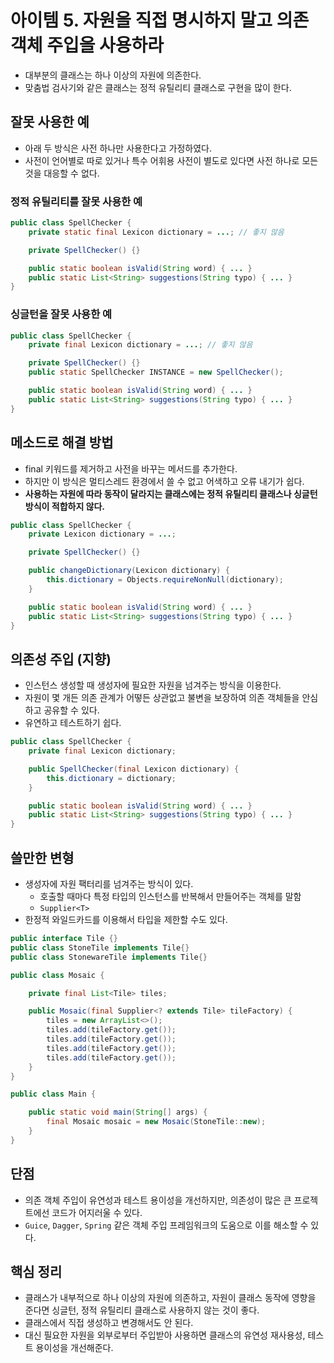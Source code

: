 # 아이템 5. 자원을 직접 명시하지 말고 의존 객체 주입을 사용하라

- 대부분의 클래스는 하나 이상의 자원에 의존한다.
- 맞춤법 검사기와 같은 클래스는 정적 유틸리티 클래스로 구현을 많이 한다.

## 잘못 사용한 예

- 아래 두 방식은 사전 하나만 사용한다고 가정하였다.
- 사전이 언어별로 따로 있거나 특수 어휘용 사전이 별도로 있다면 사전 하나로 모든 것을 대응할 수 없다.

### 정적 유틸리티를 잘못 사용한 예

```java
public class SpellChecker {
    private static final Lexicon dictionary = ...; // 좋지 않음

    private SpellChecker() {}

    public static boolean isValid(String word) { ... }
    public static List<String> suggestions(String typo) { ... }
}
```

### 싱글턴을 잘못 사용한 예

```java
public class SpellChecker {
    private final Lexicon dictionary = ...; // 좋지 않음

    private SpellChecker() {}
    public static SpellChecker INSTANCE = new SpellChecker();

    public static boolean isValid(String word) { ... }
    public static List<String> suggestions(String typo) { ... }
}
```

## 메소드로 해결 방법

- final 키워드를 제거하고 사전을 바꾸는 메서드를 추가한다.
- 하지만 이 방식은 멀티스레드 환경에서 쓸 수 없고 어색하고 오류 내기가 쉽다.
- **사용하는 자원에 따라 동작이 달라지는 클래스에는 정적 유틸리티 클래스나 싱글턴 방식이 적합하지 않다.**

```java
public class SpellChecker {
    private Lexicon dictionary = ...;

    private SpellChecker() {}

    public changeDictionary(Lexicon dictionary) {
        this.dictionary = Objects.requireNonNull(dictionary);
    }

    public static boolean isValid(String word) { ... }
    public static List<String> suggestions(String typo) { ... }
}
```

## 의존성 주입 (지향)

- 인스턴스 생성할 때 생성자에 필요한 자원을 넘겨주는 방식을 이용한다.
- 자원이 몇 개든 의존 관계가 어떻든 상관없고 불변을 보장하여 의존 객체들을 안심하고 공유할 수 있다.
- 유연하고 테스트하기 쉽다.

```java
public class SpellChecker { 
    private final Lexicon dictionary;

    public SpellChecker(final Lexicon dictionary) {
        this.dictionary = dictionary;
    }

    public static boolean isValid(String word) { ... }
    public static List<String> suggestions(String typo) { ... }
}
```

## 쓸만한 변형

- 생성자에 자원 팩터리를 넘겨주는 방식이 있다.
    - 호출할 때마다 특정 타입의 인스턴스를 반복해서 만들어주는 객체를 말함
    - `Supplier<T>`
- 한정적 와일드카드를 이용해서 타입을 제한할 수도 있다.

```java
public interface Tile {}
public class StoneTile implements Tile{}
public class StonewareTile implements Tile{}

public class Mosaic {

    private final List<Tile> tiles;

    public Mosaic(final Supplier<? extends Tile> tileFactory) {
        tiles = new ArrayList<>();
        tiles.add(tileFactory.get());
        tiles.add(tileFactory.get());
        tiles.add(tileFactory.get());
        tiles.add(tileFactory.get());
    }
}

public class Main {

    public static void main(String[] args) {
        final Mosaic mosaic = new Mosaic(StoneTile::new);
    }
}
```

## 단점

- 의존 객체 주입이 유연성과 테스트 용이성을 개선하지만, 의존성이 많은 큰 프로젝트에선 코드가 어지러울 수 있다.
- `Guice`, `Dagger`, `Spring` 같은 객체 주입 프레임워크의 도움으로 이를 해소할 수 있다.

## 핵심 정리

- 클래스가 내부적으로 하나 이상의 자원에 의존하고, 자원이 클래스 동작에 영향을 준다면 싱글턴, 정적 유틸리티 클래스로 사용하지 않는 것이 좋다.
- 클래스에서 직접 생성하고 변경해서도 안 된다.
- 대신 필요한 자원을 외부로부터 주입받아 사용하면 클래스의 유연성 재사용성, 테스트 용이성을 개선해준다.